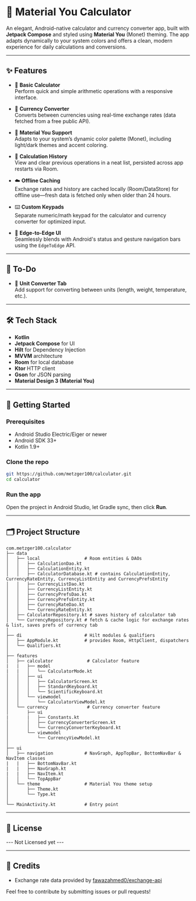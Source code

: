 # 🧮 Material You Calculator

An elegant, Android-native calculator and currency converter app, built with **Jetpack Compose** and styled using **Material You** (Monet) theming. The app adapts dynamically to your system colors and offers a clean, modern experience for daily calculations and conversions.

---

## ✨ Features

- 🧮 **Basic Calculator**  
  Perform quick and simple arithmetic operations with a responsive interface.

- 💱 **Currency Converter**  
  Converts between currencies using real-time exchange rates (data fetched from a free public API).

- 🎨 **Material You Support**  
  Adapts to your system’s dynamic color palette (Monet), including light/dark themes and accent coloring.

- 💾 **Calculation History**  
  View and clear previous operations in a neat list, persisted across app restarts via Room.

- ☁️ **Offline Caching**  
  Exchange rates and history are cached locally (Room/DataStore) for offline use—fresh data is fetched only when older than 24 hours.

- ⌨️ **Custom Keypads**  
  Separate numeric/math keypad for the calculator and currency converter for optimized input.

- 📱 **Edge-to-Edge UI**  
  Seamlessly blends with Android's status and gesture navigation bars using the `EdgeToEdge` API.

---

## 🚧 To-Do

- 🔧 **Unit Converter Tab**  
  Add support for converting between units (length, weight, temperature, etc.).

---

## 🛠️ Tech Stack

- **Kotlin**  
- **Jetpack Compose** for UI  
- **Hilt** for Dependency Injection  
- **MVVM** architecture  
- **Room** for local database  
- **Ktor** HTTP client  
- **Gson** for JSON parsing  
- **Material Design 3 (Material You)**

---

## 🚀 Getting Started

### Prerequisites

- Android Studio Electric/Eiger or newer  
- Android SDK 33+  
- Kotlin 1.9+  

### Clone the repo

```bash
git https://github.com/metzger100/calculator.git
cd calculator
```

### Run the app

Open the project in Android Studio, let Gradle sync, then click **Run**.

---

## 🗂️ Project Structure

```
com.metzger100.calculator
├── data
│   ├── local                 # Room entities & DAOs
│   │   ├── CalculationDao.kt
│   │   ├── CalculationEntity.kt
│   │   ├── CalculatorDatabase.kt # contains CalculationEntity, CurrencyRateEntity, CurrencyListEntity and CurrencyPrefsEntity
│   │   ├── CurrencyListDao.kt
│   │   ├── CurrencyListEntity.kt
│   │   ├── CurrencyPrefsDao.kt
│   │   ├── CurrencyPrefsEntity.kt
│   │   ├── CurrencyRateDao.kt
│   │   └── CurrencyRateEntity.kt
│   ├── CalculatorRepository.kt # saves history of calculator tab
│   └── CurrencyRepository.kt # fetch & cache logic for exchange rates & list, saves prefs of currency tab
│
├── di                        # Hilt modules & qualifiers
│   ├── AppModule.kt          # provides Room, HttpClient, dispatchers
│   └── Qualifiers.kt
│
├── features
│   ├── calculator             # Calculator feature
|   |   ├── model
|   |   │   └── CalculatorMode.kt
│   │   ├── ui
│   │   │   ├── CalculatorScreen.kt
│   │   │   ├── StandardKeyboard.kt
│   │   │   └── ScientificKeyboard.kt
│   │   └── viewmodel
│   │       └── CalculatorViewModel.kt
│   └── currency               # Currency converter feature
│       ├── ui
|       |   ├── Constants.kt
│       │   ├── CurrencyConverterScreen.kt
│       │   └── CurrencyConverterKeyboard.kt
│       └── viewmodel
│           └── CurrencyViewModel.kt
│
├── ui
│   ├── navigation            # NavGraph, AppTopBar, BottomNavBar & NavItem classes
|   |   ├── BottomNavBar.kt
|   |   ├── NavGraph.kt
|   |   ├── NavItem.kt
│   │   └── TopAppBar
│   └── theme                 # Material You theme setup
│       ├── Theme.kt
│       └── Type.kt
│
└── MainActivity.kt           # Entry point
```

---

## 📄 License

--- Not Licensed yet ---

---

## 🙌 Credits
 
- Exchange rate data provided by [fawazahmed0/exchange-api](https://github.com/fawazahmed0/exchange-api)

Feel free to contribute by submitting issues or pull requests!
